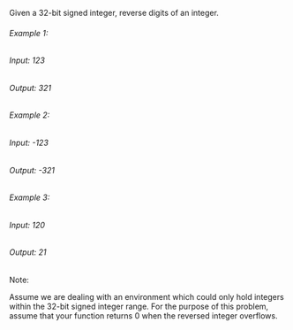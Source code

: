 Given a 32-bit signed integer, reverse digits of an integer.

###### Example 1:
###### Input: 123
###### Output:  321

###### Example 2:
###### Input: -123
###### Output: -321

###### Example 3:
###### Input: 120
###### Output: 21

Note:

Assume we are dealing with an environment which could only hold integers within the 32-bit signed integer range. For the purpose of this problem, assume that your function returns 0 when the reversed integer overflows.
